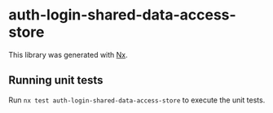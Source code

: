 # auth-login-shared-data-access-store

This library was generated with [Nx](https://nx.dev).

## Running unit tests

Run `nx test auth-login-shared-data-access-store` to execute the unit tests.
